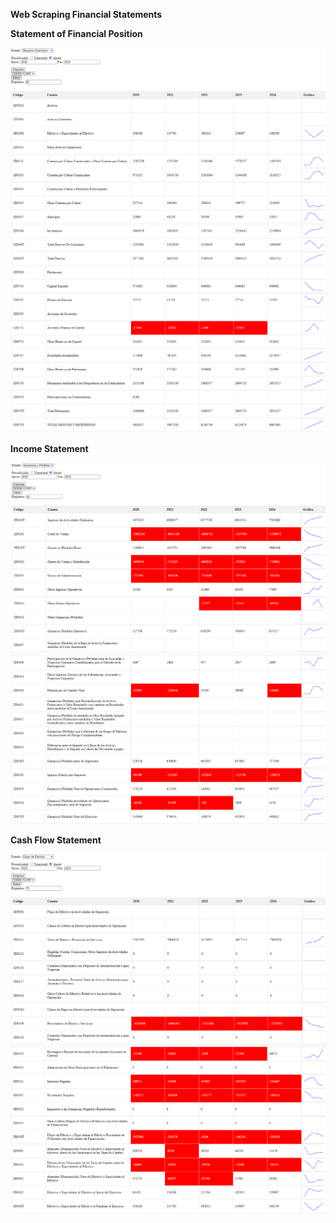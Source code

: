 **Web Scraping Financial Statements**


**Statement of Financial Position**

![ESF](assets/01_FDS_ESF_Anual_A.png)
![ESF](assets/02_FDS_ESF_Anual_B.png)

**Income Statement**

![EGP](assets/03_FDS_EGP_Anual_A.png)
![EGP](assets/04_FDS_EGP_Anual_B.png)

**Cash Flow Statement**

![EFE](assets/05_FDS_EFE_Anual_A.png)
![EFE](assets/06_FDS_EFE_Anual_B.png)
